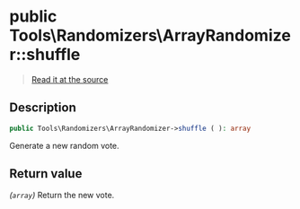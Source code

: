 # public Tools\Randomizers\ArrayRandomizer::shuffle

> [Read it at the source](https://github.com/julien-boudry/Condorcet/blob/master/src/Tools/Randomizers/ArrayRandomizer.php#L83)

## Description    

```php
public Tools\Randomizers\ArrayRandomizer->shuffle ( ): array
```

Generate a new random vote.


## Return value   

*(`array`)* Return the new vote.

